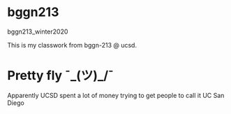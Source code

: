 # bggn213
bggn213_winter2020

This is my classwork from bggn-213 @ ucsd. 

# Pretty fly  ¯\_(ツ)_/¯

Apparently UCSD spent a lot of money trying to get people to call it UC San Diego
